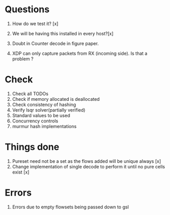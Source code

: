 # Questions
1. How do we test it? [x]
2. We will be having this installed in every host?[x]
3. Doubt in Counter decode in figure paper.

4. XDP can only capture packets from RX (incoming side). Is that a problem ?

# Check
1. Check all TODOs
2. Check if memory allocated is deallocated
3. Check consistency of hashing
4. Verify lsqr solver(partially verified)
5. Standard values to be used 
6. Concurrency controls
7. murmur hash implementations

# Things done
1. Pureset need not be a set as the flows added will be unique always [x]
2. Change implementation of single decode to perform it until no pure cells exist [x]

# Errors
1. Errors due to empty flowsets being passed down to gsl